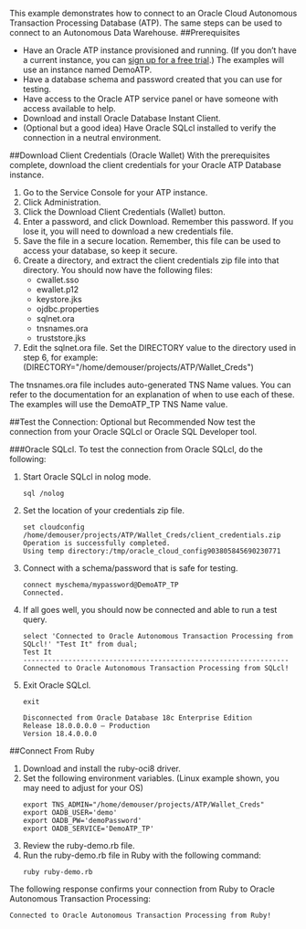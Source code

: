 This example demonstrates how to connect to an Oracle Cloud Autonomous Transaction Processing Database (ATP).  The same steps can be used to connect to an Autonomous Data Warehouse.
##Prerequisites
- Have an Oracle ATP instance provisioned and running. (If you don’t have a current instance, you can [sign up for a free trial](https://www.oracle.com/cloud/free/).)
  The examples will use an instance named DemoATP.
- Have a database schema and password created that you can use for testing.
- Have access to the Oracle ATP service panel or have someone with access available to help.
- Download and install Oracle Database Instant Client.
- (Optional but a good idea) Have Oracle SQLcl installed to verify the connection in a neutral environment.

##Download Client Credentials (Oracle Wallet)
With the prerequisites complete, download the client credentials for your Oracle ATP Database instance.
1. Go to the Service Console for your ATP instance.
1. Click Administration.
1. Click the Download Client Credentials (Wallet) button.
1. Enter a password, and click Download.
   Remember this password. If you lose it, you will need to download a new credentials file.
1. Save the file in a secure location. Remember, this file can be used to access your database, so keep it secure.
1. Create a directory, and extract the client credentials zip file into that directory. You should now have the following files:
   - cwallet.sso
   - ewallet.p12
   - keystore.jks
   - ojdbc.properties
   - sqlnet.ora
   - tnsnames.ora
   - truststore.jks
1. Edit the sqlnet.ora file. Set the DIRECTORY value to the directory used in step 6, for example: 
(DIRECTORY="/home/demouser/projects/ATP/Wallet_Creds")

The tnsnames.ora file includes auto-generated TNS Name values. You can refer to the documentation for an explanation of when to use each of these.
The examples will use the DemoATP_TP TNS Name value.

##Test the Connection: Optional but Recommended
Now test the connection from your Oracle SQLcl or Oracle SQL Developer tool.

###Oracle SQLcl.
To test the connection from Oracle SQLcl, do the following:

1. Start Oracle SQLcl in nolog mode.

   ```
   sql /nolog
   ```
1. Set the location of your credentials zip file.
   ```
   set cloudconfig /home/demouser/projects/ATP/Wallet_Creds/client_credentials.zip
   Operation is successfully completed.
   Using temp directory:/tmp/oracle_cloud_config903805845690230771
   ```
1. Connect with a schema/password that is safe for testing.
   ```
   connect myschema/mypassword@DemoATP_TP
   Connected.
   ```
1. If all goes well, you should now be connected and able to run a test query.
   ```
   select 'Connected to Oracle Autonomous Transaction Processing from SQLcl!' "Test It" from dual;
   Test It                                                          
   -----------------------------------------------------------------
   Connected to Oracle Autonomous Transaction Processing from SQLcl!
   ```
1. Exit Oracle SQLcl.
   ```
   exit
   
   Disconnected from Oracle Database 18c Enterprise Edition 
   Release 18.0.0.0.0 – Production
   Version 18.4.0.0.0
   ```
##Connect From Ruby

1. Download and install the ruby-oci8 driver.
1. Set the following environment variables.
   (Linux example shown, you may need to adjust for your OS)
   ```
   export TNS_ADMIN="/home/demouser/projects/ATP/Wallet_Creds"
   export OADB_USER='demo'
   export OADB_PW='demoPassword'
   export OADB_SERVICE='DemoATP_TP'
   ```
1. Review the ruby-demo.rb file.
1. Run the ruby-demo.rb file in Ruby with the following command:
   ```
   ruby ruby-demo.rb
   ```
The following response confirms your connection from Ruby to Oracle Autonomous Transaction Processing:
```
Connected to Oracle Autonomous Transaction Processing from Ruby!
```